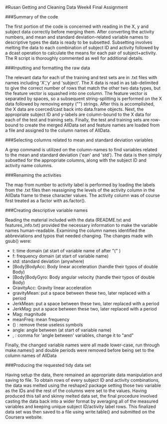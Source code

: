 #Rusan Getting and Cleaning Data Week4 Final Assignment

###Summary of the code

The first portion of the code is concerned with reading in the X, y and subject data correctly before merging them. After converting the activity numbers, and mean and standard deviation-related variable names to descriptive types the data is ready to be subsetted. Subsetting involves melting the data to each combination of subject ID and activity followed by a dcast operation to calculate the means for each pair of subject+activity. The R script is thoroughly commented as well for additional details.

###Inputting and formatting the raw data

The relevant data for each of the training and test sets are in .txt files with names including 'X','y' and 'subject'. The X data is read in as tab-delimited to give the correct number of rows that match the other two data types, but the feature vector is squashed into one column. The feature vector is separated by spaces, so a subsequent string-splitting is performed on the X data followed by removing empty ("") strings. After this is accomplished, the X data are coerced/cast back into data.frame objects. Next, the appropriate subject ID and y-labels are column-bound to the X data for each of the test and training sets. Finally, the test and training sets are row-bound to create the merged AllData set and feature names are loaded from a file and assigned to the column names of AllData.

###Selecting columns related to mean and standard deviation variables

A grep command is utilized on the column-names to find variables related to the mean and standard deviation ('ean' and 'std'). The data is then simply subsetted for the appropriate columns, along with the subject ID and activity name columns.

###Renaming the activities

The map from number to activity label is performed by loading the labels from the .txt files then reassigning the levels of the activity column in the AllData frame to these character values. The activity column was of course first treated as a factor with as.factor().

###Creating descriptive variable names

Reading the material included with the data (README.txt and features_info.txt) provided the necessary information to make the variable names human-readable. Examining the column names identified the abbreviations and typos that needed changing. The changes made with gsub() were:

* t: time domain (at start of variable name of after "(" )
* f: frequency domain (at start of variable name)
* std: standard deviation (anywhere)
* [Body]BodyAcc: Body linear acceleration (handle their typos of double Body)
* [Body]BodyGyro: Body angular velocity (handle their typos of double Body)
* GravityAcc: Gravity linear acceleration
* gravityMean: put a space between these two, later replaced with a period
* JerkMean: put a space between these two, later replaced with a period
* JerkMag: put a space between these two, later replaced with a period
* Mag: magnitude
* meanFreq: mean frequency
* () : remove these useless symbols
* angle: angle between (at start of variable name)
* , : comma for 'angle between' variables, change it to "and"

Finally, the changed variable names were all made lower-case, run through make.names() and double periods were removed before being set to the column names of AllData

###Producing the requested tidy data set

Having setup the data, there remained an appropriate data manipulation and saving to file. To obtain rows of every subject ID and activity combinations, the data was melted using the reshape2 package setting those two variable as the IDs and the rest of the columns were set to the values. Having produced this tall and skinny melted data set, the final procedure involved casting the data back into a wider format by averaging all of the measured variables and keeping unique subject ID/activity label rows. This finalized data set was then saved to a file using write.table() and submitted on the Coursera website.
